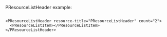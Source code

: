 PResourceListHeader example:

```vue

<PResourceListHeader resource-title="PResourceListHeader" count="2">
  <PResourceListItem></PResourceListItem>
</PResourceListHeader>
```